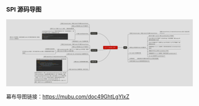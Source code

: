 ###  SPI 源码导图

![](https://raw.githubusercontent.com/zhchenme/dubbo/source-code-reading/img/dubboSPI.png)

幕布导图链接：https://mubu.com/doc49GhtLgYlxZ